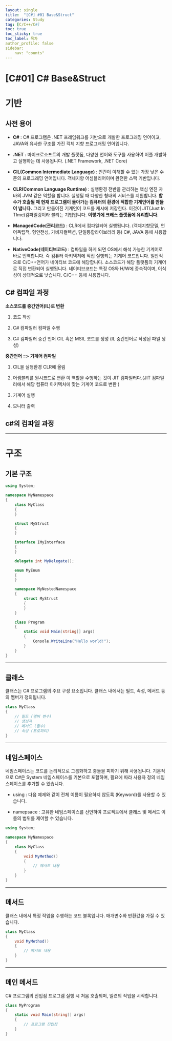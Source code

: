 ```yaml
---
layout: single
title:  "[C#] #01 Base&Struct"
categories: Study
tag: [C/C++/C#]
toc: true 
toc_sticky: true 
toc_label: 목차    
author_profile: false
sidebar:
    nav: "counts"
---
```


# [C#01] C# Base&Struct

# 기반

## 사전 용어

* **C#** : C# 프로그램은 .NET 프레임워크를 기반으로 개발한 프로그래밍 언어이고, JAVA와 유사한 구조를 가진 객체 지향 프로그래밍 언어입니다.
  
* **.NET** : 마이크로소프트의 개발 플랫폼, 다양한 언어와 도구를 사용하여 어플 개발하고 실행하는 데 사용됩니다. (.NET Framework, .NET Core)
  
* **CIL(Common Intermediate Language)** : 인간이 이해할 수 있는 가장 낮은 수준의 프로그래밍 언어입니다. 객체지향 어셈블리어이며 완전한 스택 기반입니다. 
  
* **CLR(Common Language Runtime)** : 실행환경 전반을 관리하는 핵심 엔진 자바의 JVM 같은 역할을 합니다. 실행될 때 다양한 형태의 서비스를 지원합니다. **함수가 호출될 때 현재 프로그램이 돌아가는 컴퓨터의 환경에 적합한 기계언어를 만들어 냅니다.** 그리고 만들어진 기계언어 코드를 캐시에 저장한다. 이것이 JIT(Just In TIme)컴파일링이라 불리는 기법입니다. **이렇기에 크래스 플랫폼에 유리합니다.**
  
* **ManagedCode(관리코드)** : CLR에서 컴파일되어 실행됩니다. (객체지향모델, 언어독립적, 형안전성, 가비지컬렉션, 단일통합라이브러리 등) C#, JAVA 등에 사용합니다.
  
* **NativeCode(네이티브코드)** :  컴파일을 하게 되면 OS에서 해석 가능한 기계어로 바로 번역합니다. 즉 컴퓨터 아키텍처에 직접 실행되는 기계어 코드입니다. 일반적으로 C/C++언어가 네이티브 코드에 해당합니다. 소스코드가 해당 플랫폼의 기계어로 직접 변환되어 실행됩니다. 네이티브코드는 특정 OS와 H/W에 종속적이며, 이식성이 상대적으로 낮습니다. C/C++ 등에 사용합니다.



##  C# 컴파일 과정

**소스코드를 중간언어(IL)로 변환**

1. 코드 작성

2. C# 컴파일러 컴파일 수행

3. C# 컴파일러 중간 언어 CIL 혹은 MSIL 코드를 생성 (IL 중간언어로 작성된 파일 생성)

**중간언어 => 기계어 컴파일**

1. CIL을 실행환경 CLR에 올림
   
2. 어셈블리를 원시코드로 변환 이 역할을 수행하는 것이 JIT 컴파일러다.(JIT 컴파일러에서 해당 컴퓨터 아키텍처에 맞는 기계어 코드로 변환 )
   
3. 기계어 실행
   
4. 모니터 출력



##  c#의 컴파일 과정

---

# 구조 
## 기본 구조 

```c#
using System;

namespace MyNamespace
{
    class MyClass
    {
    }

    struct MyStruct
    {
    }

    interface IMyInterface
    {
    }

    delegate int MyDelegate();

    enum MyEnum
    {
    }

    namespace MyNestedNamespace
    {
        struct MyStruct
        {
        }
    }

    class Program
    {
        static void Main(string[] args)
        {
            Console.WriteLine("Hello world!");
        }
    }
}
```

---

## 클래스

클래스는 C# 프로그램의 주요 구성 요소입니다. 클래스 내에서는 필드, 속성, 메서드 등의 멤버가 정의됩니다.



```c#
class MyClass
{
    // 필드 (멤버 변수)
    // 생성자
    // 메서드 (함수)
    // 속성 (프로퍼티)
}
```

---

## 네임스페이스

네임스페이스는 코드를 논리적으로 그룹화하고 충돌을 피하기 위해 사용됩니다. 기본적으로 C#은 System 네임스페이스를 기본으로 포함하며, 필요에 따라 사용자 정의 네임스페이스를 추가할 수 있습니다.



* using : 다음 예제와 같이 전체 이름이 필요하지 않도록 (Keyword)를 사용할 수 있습니다.

* namepsace : 고유한 네임스페이스를 선언하여 프로젝트에서 클래스 및 메서드 이름의 범위를 제어할 수 있습니다.



```c#
using System;

namespace MyNamespace
{
    class MyClass
    {
        void MyMethod()
        {
            // 메서드 내용
        }
    }
}
```

---

## 메서드 

클래스 내에서 특정 작업을 수행하는 코드 블록입니다. 매개변수와 반환값을 가질 수 있습니다.



```c#
class MyClass
{
    void MyMethod()
    {
        // 메서드 내용
    }
}
```



---

## 메인 메서드

C# 프로그램의 진입점 프로그램 실행 시 처음 호출되며, 일련의 작업을 시작합니다.



```c#
class MyProgram
{
    static void Main(string[] args)
    {
        // 프로그램 진입점
    }
}
```



